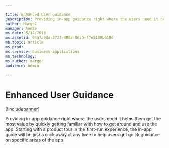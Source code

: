 ```yaml
---

title: Enhanced User Guidance
description: Providing in-app guidance right where the users need it helps them get the most value by quickly getting familiar with how to get around and use the app.
author: MargoC
manager: AnnBe
ms.date: 5/14/2018
ms.assetid: 64a7b8da-3723-408a-8620-f7e5188b610d
ms.topic: article
ms.prod: 
ms.service: business-applications
ms.technology: 
ms.author: margoc
audience: Admin

---
```

#  Enhanced User Guidance




[!include[banner](../../../includes/banner.md)]

Providing in-app guidance right where the users need it helps them get the most
value by quickly getting familiar with how to get around and use the app.
Starting with a product tour in the first-run experience, the in-app guide will
be just a click away at any time to help users get quick guidance on specific
areas of the app.
